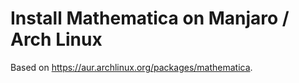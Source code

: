 # Install Mathematica on Manjaro / Arch Linux

Based on https://aur.archlinux.org/packages/mathematica.

